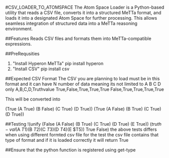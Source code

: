 #CSV_LOADER_TO_ATOMSPACE
The Atom Space Loader is a Python-based utility that reads a CSV file,
converts it into a structured MeTTa format, and loads it into a designated Atom Space for further processing.
This allows seamless integration of structured data into a MeTTa reasoning environment.

##Features
Reads CSV files and formats them into MeTTa-compatible expressions.

##PreRequsities
1. "Install Hyperon MeTTa"
   pip install hyperon
2. "Install CSV"
   pip install csv

##Expected CSV Format
The CSV you are planning to load must be in this format and it can have N number of data meaning its not limited to A B C D only
A,B,C,D,Truthvalue
True,False,True,True,True
False,True,True,True,True

This will be converted into

(True (A True) (B False) (C True) (D True))
(True (A False) (B True) (C True) (D True))

##Testing
!(unify (False (A False) (B True) (C True) (D True) (E True)) ($truth-val ($A $T1)($B $T2)($C $T3)($D $T4)($E $T5)) True False)
the above tests differs when using different formted csv file for the test the csv file contains that type of format and if it is loaded correctly it will return True

##Ensure that the python function is registered using get-type
